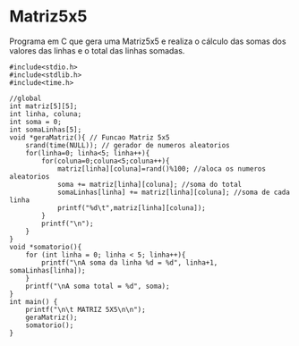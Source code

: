 # Matriz5x5

Programa em C que gera uma Matriz5x5 e realiza o cálculo das somas dos valores das linhas e o total das linhas somadas.
```
#include<stdio.h>
#include<stdlib.h>
#include<time.h>

//global
int matriz[5][5];
int linha, coluna;
int soma = 0;
int somaLinhas[5];
void *geraMatriz(){ // Funcao Matriz 5x5
	srand(time(NULL)); // gerador de numeros aleatorios
	for(linha=0; linha<5; linha++){
		for(coluna=0;coluna<5;coluna++){
			matriz[linha][coluna]=rand()%100; //aloca os numeros aleatorios
			soma += matriz[linha][coluna]; //soma do total
			somaLinhas[linha] += matriz[linha][coluna]; //soma de cada linha
			printf("%d\t",matriz[linha][coluna]);
		}
		printf("\n");
	}
}
void *somatorio(){
	for (int linha = 0; linha < 5; linha++){
		printf("\nA soma da linha %d = %d", linha+1, somaLinhas[linha]);
	}
	printf("\nA soma total = %d", soma);
}
int main() {
	printf("\n\t MATRIZ 5X5\n\n");
	geraMatriz();
	somatorio();
}
```
